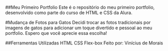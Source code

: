 ##Meu Primeiro Portfolio
Este é o repositório do meu primeiro portfolio, desenvolvido como parte do curso de HTML e CSS da Alura.

#Mudança de Fotos para Gatos
Decidi trocar as fotos tradicionais por imagens de gatos para adicionar um toque divertido e pessoal ao meu portfolio. Espero que você aprecie essa escolha!

##Ferramentas Utilizadas
HTML
CSS
Flex-box
Feito por:
Vinícius de Morais
